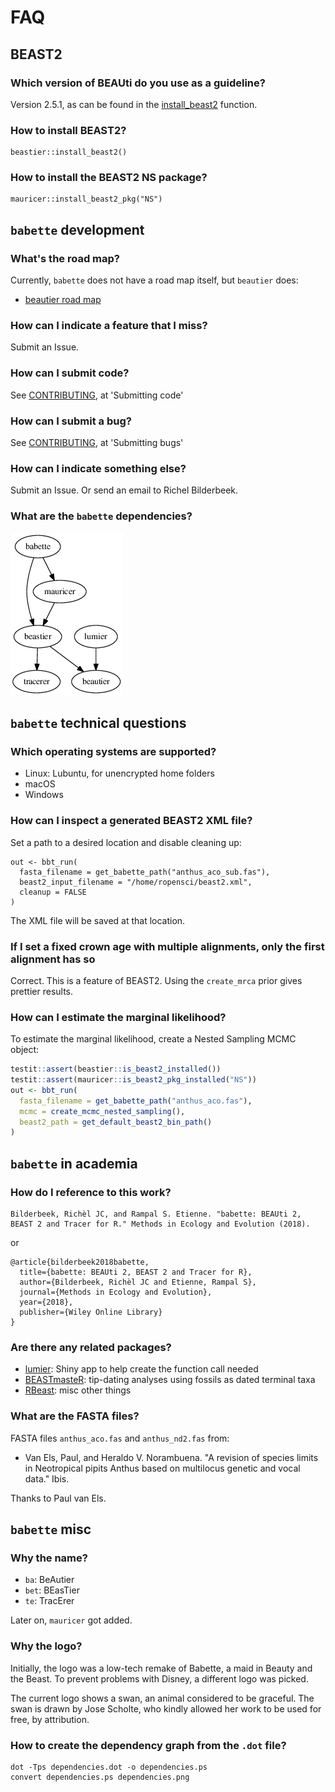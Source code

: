 # FAQ

## BEAST2

### Which version of BEAUti do you use as a guideline?

Version 2.5.1, as can be found in the [install_beast2](https://github.com/ropensci/beastier/blob/master/R/install_beast2.R) function.

### How to install BEAST2?

```
beastier::install_beast2()
```

### How to install the BEAST2 NS package?

```
mauricer::install_beast2_pkg("NS")
```

## `babette` development 

### What's the road map?

Currently, `babette` does not have a road map itself, but `beautier` does:

 * [beautier road map](https://github.com/ropensci/beautier/blob/master/road_map.md)

### How can I indicate a feature that I miss?

Submit an Issue.

### How can I submit code?

See [CONTRIBUTING](../CONTRIBUTING.md), at 'Submitting code'

### How can I submit a bug?

See [CONTRIBUTING](../CONTRIBUTING.md), at 'Submitting bugs' 

### How can I indicate something else?

Submit an Issue. Or send an email to Richel Bilderbeek.

### What are the `babette` dependencies?

![babette dependencies](dependencies.png)

## `babette` technical questions

### Which operating systems are supported?

 * Linux: Lubuntu, for unencrypted home folders
 * macOS
 * Windows

### How can I inspect a generated BEAST2 XML file?

Set a path to a desired location and disable cleaning up:

```
out <- bbt_run(
  fasta_filename = get_babette_path("anthus_aco_sub.fas"),
  beast2_input_filename = "/home/ropensci/beast2.xml",
  cleanup = FALSE
)
```

The XML file will be saved at that location.

### If I set a fixed crown age with multiple alignments, only the first alignment has so

Correct. This is a feature of BEAST2. Using the `create_mrca` prior 
gives prettier results.

### How can I estimate the marginal likelihood?

To estimate the marginal likelihood, create a Nested Sampling MCMC object:

```r
testit::assert(beastier::is_beast2_installed())
testit::assert(mauricer::is_beast2_pkg_installed("NS"))
out <- bbt_run(
  fasta_filename = get_babette_path("anthus_aco.fas"),
  mcmc = create_mcmc_nested_sampling(),
  beast2_path = get_default_beast2_bin_path()
)
```



## `babette` in academia

### How do I reference to this work?

```
Bilderbeek, Richèl JC, and Rampal S. Etienne. "babette: BEAUti 2, BEAST 2 and Tracer for R." Methods in Ecology and Evolution (2018).
```

or

```
@article{bilderbeek2018babette,
  title={babette: BEAUti 2, BEAST 2 and Tracer for R},
  author={Bilderbeek, Richèl JC and Etienne, Rampal S},
  journal={Methods in Ecology and Evolution},
  year={2018},
  publisher={Wiley Online Library}
}
```

### Are there any related packages?

 * [lumier](https://github.com/ropensci/lumier): Shiny app to help create the function call needed
 * [BEASTmasteR](https://github.com/nmatzke/BEASTmasteR): tip-dating analyses using fossils as dated terminal taxa
 * [RBeast](https://github.com/beast-dev/RBeast): misc other things

### What are the FASTA files?

FASTA files `anthus_aco.fas` and `anthus_nd2.fas` from:
 
 * Van Els, Paul, and Heraldo V. Norambuena. "A revision of species limits in Neotropical pipits Anthus based on multilocus genetic and vocal data." Ibis.

Thanks to Paul van Els.

## `babette` misc

### Why the name?

 * `ba`: BeAutier
 * `bet`: BEasTier
 * `te`: TracErer

Later on, `mauricer` got added.

### Why the logo?

Initially, the logo was a low-tech remake of Babette, a maid in Beauty and the Beast. 
To prevent problems with Disney, a different logo was picked.

The current logo shows a swan, an animal considered to be graceful.
The swan is drawn by Jose Scholte, who kindly allowed her work to
be used for free, by attribution.

### How to create the dependency graph from the `.dot` file?

```
dot -Tps dependencies.dot -o dependencies.ps
convert dependencies.ps dependencies.png
```
